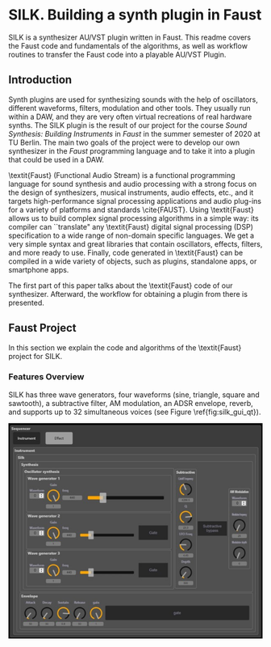 # SILK. Building a synth plugin in Faust

SILK is a synthesizer AU/VST plugin written in Faust. This readme covers the Faust code and fundamentals of the algorithms, as well as workflow routines to transfer the Faust code into a playable AU/VST Plugin.

## Introduction
Synth plugins are used for synthesizing sounds with the help of oscillators, different waveforms, filters, modulation and other tools. They usually run within a DAW, and they are very often virtual recreations of real hardware synths. The SILK plugin is the result of our project for the course *Sound Synthesis: Building Instruments* in *Faust* in the summer semester of 2020 at TU Berlin. The main two goals of the project were to develop our own synthesizer in the *Faust* programming language and to take it into a plugin that could be used in a DAW.

\textit{Faust} (Functional Audio Stream) is a functional programming language for sound synthesis and audio processing with a strong focus on the design of synthesizers, musical instruments, audio effects, etc., and it targets high-performance signal processing applications and audio plug-ins for a variety of platforms and standards \cite{FAUST}. Using \textit{Faust} allows us to build complex signal processing algorithms in a simple way: its compiler can ``translate" any \textit{Faust} digital signal processing (DSP) specification to a wide range of non-domain specific languages. We get a very simple syntax and great libraries that contain oscillators, effects, filters, and more ready to use. Finally, code generated in \textit{Faust} can be compiled in a wide variety of objects, such as plugins, standalone apps, or smartphone apps.

The first part of this paper talks about the \textit{Faust} code of our synthesizer. Afterward, the workflow for obtaining a plugin from there is presented.

## Faust Project
In this section we explain the code and algorithms of the \textit{Faust} project for SILK.

### Features Overview
SILK has three wave generators, four waveforms (sine, triangle, square and sawtooth), a subtractive filter, AM modulation, an ADSR envelope, reverb, and supports up to 32 simultaneous voices (see Figure \ref{fig:silk_gui_qt}).

![silk-gui](https://github.com/yamitarek/silk/blob/main/Images/silk-gui-qt.jpg)

